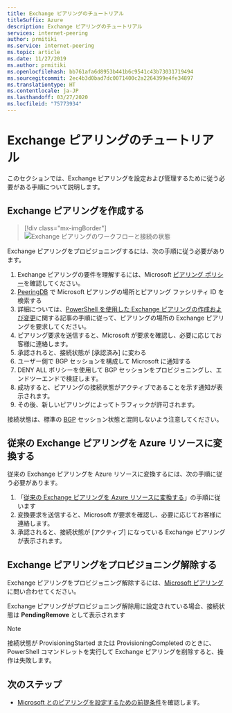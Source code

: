 ```yaml
---
title: Exchange ピアリングのチュートリアル
titleSuffix: Azure
description: Exchange ピアリングのチュートリアル
services: internet-peering
author: prmitiki
ms.service: internet-peering
ms.topic: article
ms.date: 11/27/2019
ms.author: prmitiki
ms.openlocfilehash: bb761afa6d8953b441b6c9541c43b73031719494
ms.sourcegitcommit: 2ec4b3d0bad7dc0071400c2a2264399e4fe34897
ms.translationtype: HT
ms.contentlocale: ja-JP
ms.lasthandoff: 03/27/2020
ms.locfileid: "75773934"
---
```

# <a name="exchange-peering-walkthrough"></a>Exchange ピアリングのチュートリアル

このセクションでは、Exchange ピアリングを設定および管理するために従う必要がある手順について説明します。

## <a name="create-an-exchange-peering"></a>Exchange ピアリングを作成する
> [!div class="mx-imgBorder"]
> ![Exchange ピアリングのワークフローと接続の状態](./media/exchange-peering.png)

Exchange ピアリングをプロビジョニングするには、次の手順に従う必要があります。
1. Exchange ピアリングの要件を理解するには、Microsoft [ピアリング ポリシー](https://peering.azurewebsites.net/peering)を確認してください。
1. [PeeringDB](https://www.peeringdb.com/net/694) で Microsoft ピアリングの場所とピアリング ファシリティ ID を検索する
1. 詳細については、[PowerShell を使用した Exchange ピアリングの作成および変更](howto-exchange-powershell.md)に関する記事の手順に従って、ピアリングの場所の Exchange ピアリングを要求してください。
1. ピアリング要求を送信すると、Microsoft が要求を確認し、必要に応じてお客様に連絡します。
1. 承認されると、接続状態が [承認済み] に変わる
1. ユーザー側で BGP セッションを構成して Microsoft に通知する
1. DENY ALL ポリシーを使用して BGP セッションをプロビジョニングし、エンドツーエンドで検証します。
1. 成功すると、ピアリングの接続状態がアクティブであることを示す通知が表示されます。
1. その後、新しいピアリングによってトラフィックが許可されます。

接続状態は、標準の [BGP](https://en.wikipedia.org/wiki/Border_Gateway_Protocol) セッション状態と混同しないよう注意してください。

## <a name="convert-a-legacy-exchange-peering-to-azure-resource"></a>従来の Exchange ピアリングを Azure リソースに変換する
従来の Exchange ピアリングを Azure リソースに変換するには、次の手順に従う必要があります。
1. 「[従来の Exchange ピアリングを Azure リソースに変換する](howto-legacy-exchange-powershell.md)」の手順に従います
1. 変換要求を送信すると、Microsoft が要求を確認し、必要に応じてお客様に連絡します。
1. 承認されると、接続状態が [アクティブ] になっている Exchange ピアリングが表示されます。

## <a name="deprovision-exchange-peering"></a>Exchange ピアリングをプロビジョニング解除する
Exchange ピアリングをプロビジョニング解除するには、[Microsoft ピアリング](mailto:peering@microsoft.com)に問い合わせてください。

Exchange ピアリングがプロビジョニング解除用に設定されている場合、接続状態は **PendingRemove** として表示されます

> [!NOTE]
> 接続状態が ProvisioningStarted または ProvisioningCompleted のときに、PowerShell コマンドレットを実行して Exchange ピアリングを削除すると、操作は失敗します。

## <a name="next-steps"></a>次のステップ

* [Microsoft とのピアリングを設定するための前提条件](prerequisites.md)を確認します。
